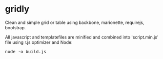 gridly
==================================
Clean and simple grid or table using backbone, marionette, requirejs, bootstrap.  

All javascript and templatefiles are minified and combined into 'script.min.js' file using r.js optimizer and Node:
<pre>node -o build.js</pre>
